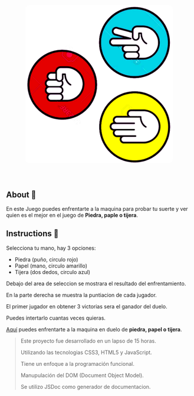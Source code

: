<h1 align="center">
  <img src="./assets/ppt.png" alt="game logo" width="400px" style="border-radius: 10px"/>
  <br>
</h1>

<br/>

## About 👀
En este Juego puedes enfrentarte a la maquina para probar tu suerte y ver quien es el mejor en el juego de **Piedra, paple o tijera**.

## Instructions 📖
Selecciona tu mano, hay 3 opciones:

- Piedra (puño, circulo rojo) 
- Papel (mano, circulo amarillo) 
- Tijera (dos dedos, circulo azul)

Debajo del area de seleccion se mostrara el resultado del enfrentamiento.

En la parte derecha se muestra la puntiacion de cada jugador.

El primer jugador en obtener 3 victorias sera el ganador del duelo.

Puedes intertarlo cuantas veces quieras.

<span style="text-decoration: underline"> [Aquí](https://cristhian-medina.github.io/)</span> puedes enfrentarte a la maquina en duelo de **piedra, papel o tijera**.

> Este proyecto fue desarrollado en un lapso de 15 horas.
> 
> Utilizando las tecnologias CSS3, HTML5 y JavaScript.
>
>Tiene un enfoque a la programación funcional.
>
> Manupulación del DOM (Document Object Model).
>
> Se utilizo JSDoc como generador de documentacion. 
